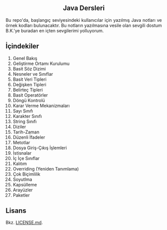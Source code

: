 <h2 align="center">Java Dersleri</h2>
<div style="text-align: justify">Bu repo'da, başlangıç seviyesindeki kullanıcılar için yazılmış Java notları ve örnek kodları bulunacaktır. Bu notların yazılmasına vesile olan sevgili dostum B.K.'ye buradan en içten sevgilerimi yolluyorum.
</div>

## İçindekiler

1. Genel Bakış
2. Geliştirme Ortamı Kurulumu
3. Basit Söz Dizimi
4. Nesneler ve Sınıflar
5. Basit Veri Tipleri
6. Değişken Tipleri
7. Belirteç Tipleri
8. Basit Operatörler
9. Döngü Kontrolü
10. Karar Verme Mekanizmaları
11. Sayı Sınıfı
12. Karakter Sınıfı
13. String Sınıfı
14. Diziler
15. Tarih-Zaman
16. Düzenli İfadeler
17. Metotlar
18. Dosya Giriş-Çıkış İşlemleri
19. İstisnalar
20. İç İçe Sınıflar
21. Kalıtım
22. Overriding (Yeniden Tanımlama)
23. Çok Biçimlilik
24. Soyutlma
25. Kapsülleme
26. Arayüzler
27. Paketler

## Lisans

Bkz. [LICENSE.md](./LICENSE.md).
